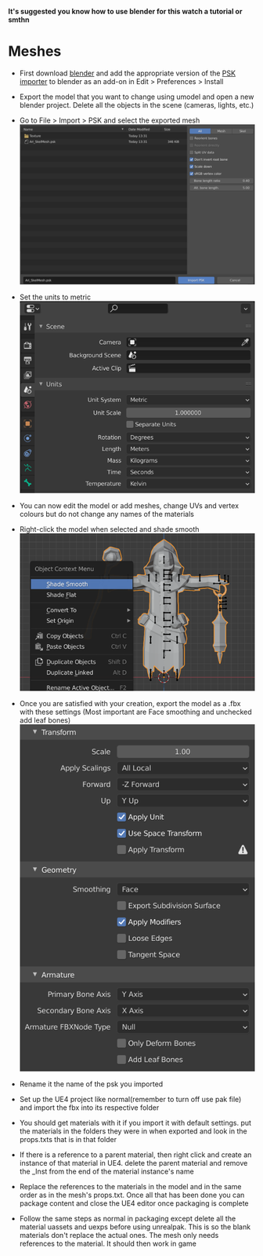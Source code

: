**It's suggested you know how to use blender for this watch a tutorial or smthn**
# Meshes

- First download [blender](https://www.blender.org/download/) and add the appropriate version of the [PSK importer](https://github.com/matyalatte/blender3d_import_psk_psa) to blender as an add-on in Edit > Preferences > Install

- Export the model that you want to change using umodel and open a new blender project. Delete all the objects in the scene (cameras, lights, etc.)

- Go to File > Import > PSK and select the exported mesh
![](Importing.png)

- Set the units to metric
![](Units.png)

- You can now edit the model or add meshes, change UVs and vertex colours but do not change any names of the materials

- Right-click the model when selected and shade smooth
![](Smoothing.png)

- Once you are satisfied with your creation, export the model as a .fbx with these settings (Most important are Face smoothing and unchecked add leaf bones)
![](Exporting.png)

- Rename it the name of the psk you imported

- Set up the UE4 project like normal(remember to turn off use pak file) and import the fbx into its respective folder

- You should get materials with it if you import it with default settings. put the materials in the folders they were in when exported and look in the props.txts that is in that folder

- If there is a reference to a parent material, then right click and create an instance of that material in UE4. delete the parent material and remove the _Inst from the end of the material instance's name

- Replace the references to the materials in the model and in the same order as in the mesh's props.txt. Once all that has been done you can package content and close the UE4 editor once packaging is complete

- Follow the same steps as normal in packaging except delete all the material uassets and uexps before using unrealpak. This is so the blank materials don't replace the actual ones. The mesh only needs references to the material. It should then work in game